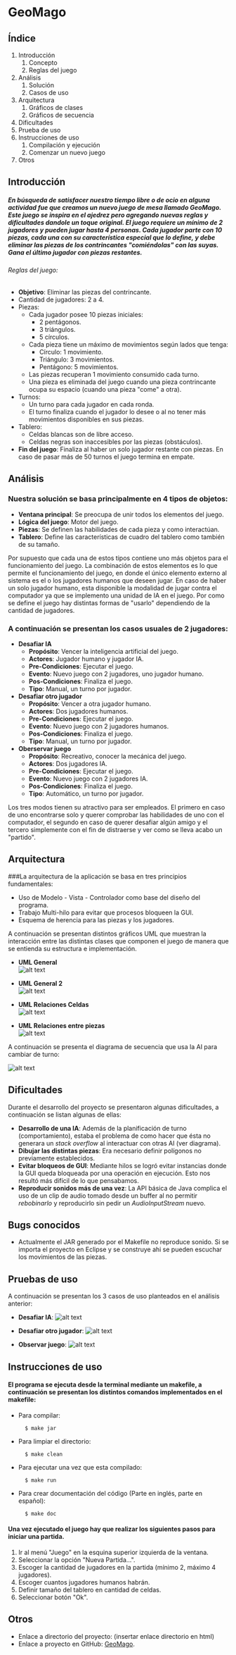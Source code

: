 ﻿GeoMago
=======

Índice
------------
1. Introducción
	1. Concepto
	2. Reglas del juego
2. Análisis
    1. Solución
	2. Casos de uso
3. Arquitectura
    1. Gráficos de clases
	2. Gráficos de secuencia
4. Dificultades
5. Prueba de uso
6. Instrucciones de uso
    1. Compilación y ejecución
	2. Comenzar un nuevo juego
7. Otros

Introducción
------------
##### En búsqueda de satisfacer nuestro tiempo libre o de ocio en alguna actividad fue que creamos un nuevo juego de mesa llamado GeoMago. Este juego se inspira en el ajedrez pero agregando nuevas reglas y dificultades dandole un toque original. El juego requiere un mínimo de 2 jugadores y pueden jugar hasta 4 personas. Cada jugador parte con 10 piezas, cada una con su característica especial que lo define, y debe eliminar las piezas de los contrincantes "comiéndolas" con las suyas. Gana el último jugador con piezas restantes.

###### Reglas del juego:
- **Objetivo**: Eliminar las piezas del contrincante.
- Cantidad de jugadores: 2 a 4.
- Piezas:
	- Cada jugador posee 10 piezas iniciales:
		- 2 pentágonos.
		- 3 triángulos.
		- 5 círculos.
	- Cada pieza tiene un máximo de movimientos según lados que tenga:
		- Círculo: 1 movimiento.
		- Triángulo: 3 movimientos.
		- Pentágono: 5 movimientos.
	- Las piezas recuperan 1 movimiento consumido cada turno.
	- Una pieza es eliminada del juego cuando una pieza contrincante ocupa su espacio (cuando una pieza "come" a otra).
- Turnos:
	- Un turno para cada jugador en cada ronda.
	- El turno finaliza cuando el jugador lo desee o al no tener más movimientos disponibles en sus piezas.
- Tablero:
	- Celdas blancas son de libre acceso.
	- Celdas negras son inaccesibles por las piezas (obstáculos).
- **Fin del juego**: Finaliza al haber un solo jugador restante con piezas. En caso de pasar más de 50 turnos el juego termina en empate.

Análisis
------------
### Nuestra solución se basa principalmente en 4 tipos de objetos:
- **Ventana principal**: Se preocupa de unir todos los elementos del juego.
- **Lógica del juego**: Motor del juego.
- **Piezas**: Se definen las habilidades de cada pieza y como interactúan.
- **Tablero**: Define las características de cuadro del tablero como también de su tamaño.

Por supuesto que cada una de estos tipos contiene uno más objetos para el funcionamiento del juego.
La combinación de estos elementos es lo que permite el funcionamiento del juego, en donde el único elemento externo al sistema es el o los jugadores humanos que deseen jugar. En caso de haber un solo jugador humano, esta disponible la modalidad de jugar contra el computador ya que se implemento una unidad de IA en el juego.
Por como se define el juego hay distintas formas de "usarlo" dependiendo de la cantidad de jugadores.

### A continuación se presentan los casos usuales de 2 jugadores:
- 	**Desafiar IA**  
    - **Propósito**: Vencer la inteligencia artificial del juego.  
    - **Actores**: Jugador humano y jugador IA.  
    - **Pre-Condiciones**: Ejecutar el juego.  
    - **Evento**: Nuevo juego con 2 jugadores, uno jugador humano.  
    - **Pos-Condiciones**: Finaliza el juego.  
    - **Tipo**: Manual, un turno por jugador.  
- 	**Desafiar otro jugador**  
    - **Propósito**: Vencer a otra jugador humano.  
    - **Actores**: Dos jugadores humanos.  
    - **Pre-Condiciones**: Ejecutar el juego.  
    - **Evento**: Nuevo juego con 2 jugadores humanos.  
    - **Pos-Condiciones**: Finaliza el juego.  
    - **Tipo**: Manual, un turno por jugador.  
- 	**Oberservar juego**  
    - **Propósito**: Recreativo, conocer la mecánica del juego.  
    - **Actores**: Dos jugadores IA.  
    - **Pre-Condiciones**: Ejecutar el juego.  
    - **Evento**: Nuevo juego con 2 jugadores IA.  
    - **Pos-Condiciones**: Finaliza el juego.  
    - **Tipo**: Automático, un turno por jugador.  
	
	
Los tres modos tienen su atractivo para ser empleados. El primero en caso de uno encontrarse solo y querer comprobar las habilidades de uno con el computador, el segundo en caso de querer desafiar algún amigo y el tercero simplemente con el fin de distraerse y ver como se lleva acabo un "partido".

Arquitectura
------------
 
###La arquitectura de la aplicación se basa en tres principios fundamentales: 
- Uso de Modelo - Vista - Controlador como base del diseño del programa.
- Trabajo Multi-hilo para evitar que procesos bloqueen la GUI.
- Esquema de herencia para las piezas y los jugadores.

A continuación se presentan distintos gráficos UML que muestran la interacción entre las distintas clases que componen el juego de manera que se entienda su estructura e implementación.

- **UML General**  
![alt text](img/General.png)

- **UML General 2**  
![alt text](img/prueba.png)

- **UML Relaciones Celdas**  
![alt text](img/RelacionesCeldas.png)

- **UML Relaciones entre piezas**  
![alt text](img/RelacionesPiezas.png)


A continuación se presenta el diagrama de secuencia que usa la AI para cambiar de turno:

![alt text](img/cambioTurnoAI.png)


Dificultades
------------
Durante el desarrollo del proyecto se presentaron algunas dificultades, a continuación se listan algunas de ellas:
- **Desarrollo de una IA**: Además de la planificación de turno (comportamiento), estaba el problema de como hacer que ésta no generara un *stack overflow* al interactuar con otras AI (ver diagrama).
- **Dibujar las distintas piezas**: Era necesario definir polígonos no previamente establecidos.
- **Evitar bloqueos de GUI**: Mediante hilos se logró evitar instancias donde la GUI queda bloqueada por una operación en ejecución. Esto nos resultó más difícil de lo que pensabamos.
- **Reproducir sonidos más de una vez**: La API básica de Java complica el uso de un clip de audio tomado desde un buffer al no permitir *rebobinarlo* y reproducirlo sin pedir un *AudioInputStream* nuevo.

Bugs conocidos
--------------
- Actualmente el JAR generado por el Makefile no reproduce sonido. Si se importa el proyecto en Eclipse y se construye ahi se pueden escuchar los movimientos de las piezas.


Pruebas de uso
------------
A continuación se presentan los 3 casos de uso planteados en el análisis anterior:
- **Desafiar IA**: 
	![alt text](img/player_vs_IA.PNG)
	
- **Desafiar otro jugador**:
	![alt text](img/player_vs_player.PNG)
	
- **Observar juego**:
	![alt text](img/AI_vs_AI.png)

Instrucciones de uso
------------
#### El programa se ejecuta desde la terminal mediante un makefile, a continuación se presentan los distintos comandos implementados en el makefile:

- Para compilar:

		$ make jar
	
- Para limpiar el directorio:

		$ make clean
	
- Para ejecutar una vez que esta compilado:

		$ make run
	
- Para crear documentación del código (Parte en inglés, parte en español):

		$ make doc
	
#### Una vez ejecutado el juego hay que realizar los siguientes pasos para iniciar una partida.

1. Ir al menú "Juego" en la esquina superior izquierda de la ventana.
2. Seleccionar la opción "Nueva Partida...".
3. Escoger la cantidad de jugadores en la partida (mínimo 2, máximo 4 jugadores).
4. Escoger cuantos jugadores humanos habrán.
5. Definir tamaño del tablero en cantidad de celdas.
6. Seleccionar botón "Ok".
	
Otros
------------
- Enlace a directorio del proyecto: (insertar enlace directorio en html)  
- Enlace a proyecto en GitHub:
[GeoMago](https://github.com/Lisergishnu/GeoMago).
